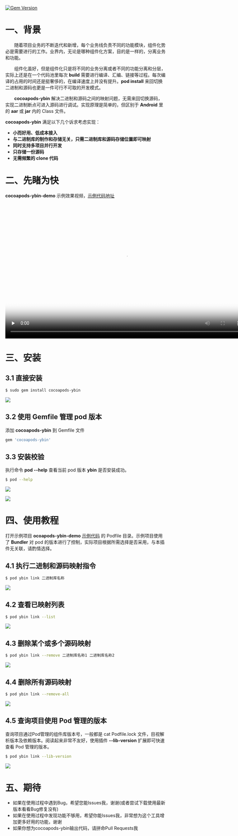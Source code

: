 [![Gem Version](https://badge.fury.io/rb/cocoapods-ybin.svg)](https://badge.fury.io/rb/cocoapods-ybin)

# 一、背景

&emsp;&emsp;随着项目业务的不断迭代和新增，每个业务线负责不同的功能模块，组件化势必是需要进行的工作。业界内，无论是哪种组件化方案，目的是一样的，分离业务和功能。

&emsp;&emsp;组件化虽好，但是组件化只是将不同的业务分离或者不同的功能分离和分层，实际上还是在一个代码池里每次 **build** 需要进行编译、汇编、链接等过程。每次编译的占用的时间还是挺奢侈的，在编译速度上并没有提升。**pod install** 来回切换二进制和源码也更是一件可行不可取的开发模式。

&emsp;&emsp;**cocoapods-ybin** 解决二进制和源码之间的映射问题，无需来回切换源码，实现二进制断点可进入源码进行调试。实现原理是简单的，但区别于 **Android** 里的 **aar** 或 **jar** 内的 Class 文件。

**cocoapods-ybin** 满足以下几个诉求考虑实现：

- **小而好用、低成本接入**
- **与二进制库的制作和存储无关，只需二进制库和源码存储位置即可映射**
- **同时支持多项目并行开发**
- **只存储一份源码**
- **无需频繁的 clone 代码**

# 二、先睹为快

**cocoapods-ybin-demo** 示例效果视频，[示例代码地址](https://github.com/monetking/cocoapods-ybin-demo.git)

<video id="video" width="756" height="426" controls="" preload="none" poster="https://img.58cdn.com.cn/dist/rn/course/ybin_demo_cover.png">
      <source id="mp4" src="https://img.58cdn.com.cn/dist/rn/course/ybin_demo_small.mp4" type="video/mp4">
      </video>

# 三、安装

## 3.1 直接安装

```bash
$ sudo gem install cocoapods-ybin
```

![](https://tva1.sinaimg.cn/large/007S8ZIlly1gif1jwrswjj30v608owfm.jpg)

## 3.2 使用 Gemfile 管理 pod 版本

添加 **cocoapods-ybin** 到 Gemfile 文件

```ruby
gem 'cocoapods-ybin'
```

## 3.3 安装校验

执行命令 **pod --help** 查看当前 pod 版本 **ybin** 是否安装成功。

```bash
$ pod --help
```

![](https://tva1.sinaimg.cn/large/007S8ZIlly1gif1oynpxyj312e0u07bm.jpg)

![](https://tva1.sinaimg.cn/large/007S8ZIlly1gif1zrynuhj30s60f8gn8.jpg)

# 四、使用教程


打开示例项目 **ocoapods-ybin-demo** [示例代码](https://github.com/monetking/cocoapods-ybin-demo.git) 的 Podfile 目录。示例项目使用了 **Bundler** 对 pod 的版本进行了控制，实际项目根据所需选择是否采用，与本插件无关联，请酌情选择。

## 4.1 执行二进制和源码映射指令

```bash
$ pod ybin link 二进制库名称
```

![](https://tva1.sinaimg.cn/large/007S8ZIlly1gif1sqf7erj317r0u044q.jpg)

## 4.2 查看已映射列表

```bash
$ pod ybin link --list
```

![](https://tva1.sinaimg.cn/large/007S8ZIlly1gif21izjaxj30xq09k0uh.jpg)

## 4.3 删除某个或多个源码映射

```bash
$ pod ybin link --remove 二进制库名称1 二进制库名称2
```

![](https://tva1.sinaimg.cn/large/007S8ZIlly1gif22c9z9gj313a0dewgy.jpg)

## 4.4 删除所有源码映射

```bash
$ pod ybin link --remove-all
```

![](https://tva1.sinaimg.cn/large/007S8ZIlly1gif23vf5mzj30xq0fadhy.jpg)

## 4.5 查询项目使用 Pod 管理的版本

查询项目通过Pod管理的组件库版本号，一般都是 cat Podfile.lock 文件，目视解析版本及依赖版本。阅读起来非常不友好，使用插件 **--lib-version** 扩展即可快速查看 Pod 管理的版本。

```bash
$ pod ybin link --lib-version
```

![](https://tva1.sinaimg.cn/large/007S8ZIlly1gif25icgfjj30xq0cmtay.jpg)

# 五、期待

- 如果在使用过程中遇到Bug，希望您能Issues我，谢谢(或者尝试下载使用最新版本看看Bug修复没有)
- 如果在使用过程中发现功能不够用，希望你能Issues我，非常想为这个工具增加更多好用的功能，谢谢
- 如果你想为cocoapods-ybin输出代码，请拼命Pull Requests我


